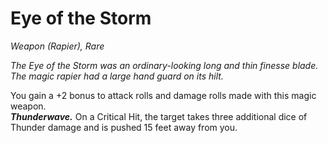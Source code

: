 # Eye of the Storm
*Weapon (Rapier), Rare*

*The Eye of the Storm was an ordinary-looking long and thin finesse blade. The magic rapier had a large hand guard on its hilt.*

You gain a +2 bonus to attack rolls and damage rolls made with this magic weapon.  
***Thunderwave.*** On a Critical Hit, the target takes three additional dice of Thunder damage and is pushed 15 feet away from you.